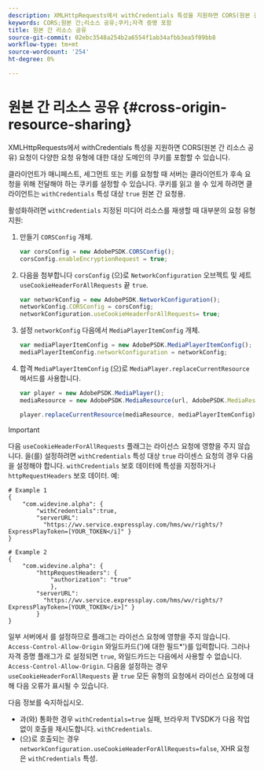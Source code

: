 ```yaml
---
description: XMLHttpRequests에서 withCredentials 특성을 지원하면 CORS(원본 간 리소스 공유) 요청이 다양한 요청 유형에 대한 대상 도메인의 쿠키를 포함할 수 있습니다.
keywords: CORS;원본 간;리소스 공유;쿠키;자격 증명 포함
title: 원본 간 리소스 공유
source-git-commit: 02ebc3548a254b2a6554f1ab34afbb3ea5f09bb8
workflow-type: tm+mt
source-wordcount: '254'
ht-degree: 0%

---
```


# 원본 간 리소스 공유 {#cross-origin-resource-sharing}

XMLHttpRequests에서 withCredentials 특성을 지원하면 CORS(원본 간 리소스 공유) 요청이 다양한 요청 유형에 대한 대상 도메인의 쿠키를 포함할 수 있습니다.

클라이언트가 매니페스트, 세그먼트 또는 키를 요청할 때 서버는 클라이언트가 후속 요청을 위해 전달해야 하는 쿠키를 설정할 수 있습니다. 쿠키를 읽고 쓸 수 있게 하려면 클라이언트는 `withCredentials` 특성 대상 `true` 원본 간 요청용.

활성화하려면 `withCredentials` 지정된 미디어 리소스를 재생할 때 대부분의 요청 유형 지원:

1. 만들기 `CORSConfig` 개체.

   ```js
   var corsConfig = new AdobePSDK.CORSConfig();  
   corsConfig.enableEncryptionRequest = true; 
   ```

1. 다음을 첨부합니다 `corsConfig` (으)로 `NetworkConfiguration` 오브젝트 및 세트 `useCookieHeaderForAllRequests` 끝 `true`.

   ```js
   var networkConfig = new AdobePSDK.NetworkConfiguration();  
   networkConfig.CORSConfig = corsConfig; 
   networkConfiguration.useCookieHeaderForAllRequests= true;
   ```

1. 설정 `networkConfig` 다음에서 `MediaPlayerItemConfig` 개체.

   ```js
   var mediaPlayerItemConfig = new AdobePSDK.MediaPlayerItemConfig();  
   mediaPlayerItemConfig.networkConfiguration = networkConfig; 
   ```

1. 합격 `MediaPlayerItemConfig` (으)로 `MediaPlayer.replaceCurrentResource` 메서드를 사용합니다.

   ```js
   var player = new AdobePSDK.MediaPlayer(); 
   mediaResource = new AdobePSDK.MediaResource(url, AdobePSDK.MediaResourceType.HLS);  
   
   player.replaceCurrentResource(mediaResource, mediaPlayerItemConfig);  
   ```

>[!IMPORTANT]
>
>다음 `useCookieHeaderForAllRequests` 플래그는 라이선스 요청에 영향을 주지 않습니다. 을(를) 설정하려면 `withCredentials` 특성 대상 `true` 라이센스 요청의 경우 다음을 설정해야 합니다. `withCredentials` 보호 데이터에 특성을 지정하거나 `httpRequestHeaders` 보호 데이터. 예:

```
# Example 1 
{ 
    "com.widevine.alpha": {  
        "withCredentials":true,  
        "serverURL":  
          "https://wv.service.expressplay.com/hms/wv/rights/?ExpressPlayToken=[YOUR_TOKEN</i]" } 
} 
 
# Example 2 
{ 
    "com.widevine.alpha": { 
        "httpRequestHeaders": {  
            "authorization": "true"  
            }, 
        "serverURL":  
          "https://wv.service.expressplay.com/hms/wv/rights/?ExpressPlayToken=[YOUR_TOKEN</i>]" }
        } 
}
```

일부 서버에서 를 설정하므로 플래그는 라이선스 요청에 영향을 주지 않습니다. `Access-Control-Allow-Origin` 와일드카드(&#39;)에 대한 필드&#42;&#39;)를 입력합니다. 그러나 자격 증명 플래그가 로 설정되면 `true`, 와일드카드는 다음에서 사용할 수 없습니다. `Access-Control-Allow-Origin`. 다음을 설정하는 경우 `useCookieHeaderForAllRequests` 끝 `true` 모든 유형의 요청에서 라이선스 요청에 대해 다음 오류가 표시될 수 있습니다.

다음 정보를 숙지하십시오.

* 과(와) 통화한 경우 `withCredentials=true` 실패, 브라우저 TVSDK가 다음 작업 없이 호출을 재시도합니다. `withCredentials`.
* (으)로 호출되는 경우 `networkConfiguration.useCookieHeaderForAllRequests=false`, XHR 요청은 `withCredentials` 특성.
